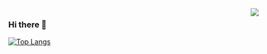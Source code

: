 <img align="right" src="https://github-readme-stats.vercel.app/api?username=Jechin&show_icons=true&theme=darcula&hide_title=true" />

### Hi there 👋

[![Top Langs](https://github-readme-stats.vercel.app/api/top-langs/?username=Jechin&layout=compact&theme=darcula)](https://github.com/anuraghazra/github-readme-stats)


<!--
**Jechin/Jechin** is a ✨ _special_ ✨ repository because its `README.md` (this file) appears on your GitHub profile.

Here are some ideas to get you started:

- 🔭 I’m currently working on ...
- 🌱 I’m currently learning ...
- 👯 I’m looking to collaborate on ...
- 🤔 I’m looking for help with ...
- 💬 Ask me about ...
- 📫 How to reach me: ...
- 😄 Pronouns: ...
- ⚡ Fun fact: ...
-->
